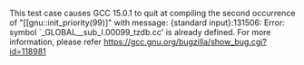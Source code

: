 This test case causes GCC 15.0.1 to quit at compiling the second occurrence
of "[[gnu::init_priority(99)]" with message:
{standard input}:131506: Error: symbol `_GLOBAL__sub_I.00099_tzdb.cc' is already defined. For more information, please refer https://gcc.gnu.org/bugzilla/show_bug.cgi?id=118981
